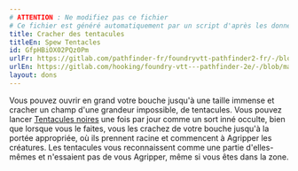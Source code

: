 ```yaml
---
# ATTENTION : Ne modifiez pas ce fichier
# Ce fichier est généré automatiquement par un script d'après les données du module Foundry VTT officiel et de sa traduction
title: Cracher des tentacules
titleEn: Spew Tentacles
id: GfpHBiOX02PQz0Pm
urlFr: https://gitlab.com/pathfinder-fr/foundryvtt-pathfinder2-fr/-/blob/master/data/feats/GfpHBiOX02PQz0Pm.htm
urlEn: https://gitlab.com/hooking/foundry-vtt---pathfinder-2e/-/blob/master/packs/data/feats.db/spew-tentacles.json
layout: dons
---
```

Vous pouvez ouvrir en grand votre bouche jusqu'à une taille immense et cracher un champ d'une grandeur impossible, de tentacules. Vous pouvez lancer [Tentacules noires](../sorts/tentacules-noirs.md) une fois par jour comme un sort inné occulte, bien que lorsque vous le faites, vous les crachez de votre bouche jusqu'à la portée appropriée, où ils prennent racine et commencent à Agripper les créatures. Les tentacules vous reconnaissent comme une partie d'elles-mêmes et n'essaient pas de vous Agripper, même si vous êtes dans la zone.
